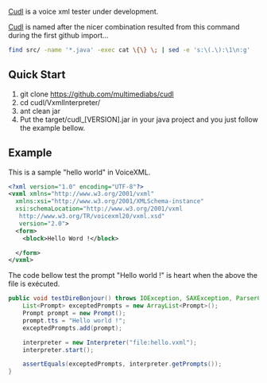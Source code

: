 [Cudl](https://github.com/multimediabs/cudl) is a voice xml tester under development.

[Cudl](https://github.com/multimediabs/cudl) is named after the nicer combination resulted 
from this command during the first github import...

```sh
find src/ -name '*.java' -exec cat \{\} \; | sed -e 's:\(.\):\1\n:g'  |sort | uniq  -c | sort -n | less
```

## Quick Start
1. git clone https://github.com/multimediabs/cudl
2. cd cudl/VxmlInterpreter/
3. ant clean jar
4. Put the target/cudl_[VERSION].jar in your java project and you just follow the example bellow.

## Example
This is a sample "hello world" in VoiceXML.
```xml
<?xml version="1.0" encoding="UTF-8"?>
<vxml xmlns="http://www.w3.org/2001/vxml"
  xmlns:xsi="http://www.w3.org/2001/XMLSchema-instance"
  xsi:schemaLocation="http://www.w3.org/2001/vxml
   http://www.w3.org/TR/voicexml20/vxml.xsd"
   version="2.0">
  <form>
    <block>Hello Word !</block>

  </form>
</vxml>
```
The code bellow test the prompt "Hello world !" is heart when the above the file is exécuted.
```java
public void testDireBonjour() throws IOException, SAXException, ParserConfigurationException {
	List<Prompt> exceptedPrompts = new ArrayList<Prompt>();
	Prompt prompt = new Prompt();
	prompt.tts = "Hello world !";
	exceptedPrompts.add(prompt);

	interpreter = new Interpreter("file:hello.vxml");
	interpreter.start();

	assertEquals(exceptedPrompts, interpreter.getPrompts());
}

```
